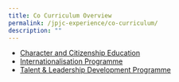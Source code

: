 ```yaml
---
title: Co Curriculum Overview
permalink: /jpjc-experience/co-curriculum/
description: ""
---
```

<ul>
	<li><a href="/jpjc-experience/co-curriculum/cce/">Character and Citizenship Education</a></li>
	<li><a href="/jpjc-experience/co-curriculum/internationalisation-programme/">Internationalisation Programme</a></li>
	<li><a href="/jpjc-experience/co-curriculum/talent-and-leadership/">Talent & Leadership Development Programme</a></li></ul>